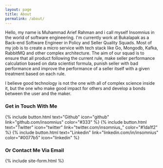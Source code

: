 ```yaml
---
layout: page
title: About
permalink: /about/
---
```


Hello, my name is Muhammad Arief Rahman and i call myself Insomnius in the world of software engineering. I'm currently work at Bukalapak as a Back-end Software Engineer in Policy and Seller Quality Squads. Most of my job is to create a micro service with tech stack like Go, Mongodb, Kafka, RabbitMQ and other complex architecture. The aim of our squad is to ensure that all product following the current rule, make seller performance calculation based on data scientist formula, punish seller with bad performance and improve the performance of a seller itself with a given treatment based on each rule.

I believe good technology is not the one with all of complex science inside it, but the one who make good impact for others and develop a bonds between the user and the maker.

### Get in Touch With Me
{% include button.html text="Github" icon="github" link="github.com/insomnius" color="#333" %} {% include button.html text="Twitter" icon="twitter" link="twitter.com/insomnius_" color="#1da1f2" %} {% include button.html text="Linkedin" link="linkedin.com/in/insomnius" color="#0077b5" icon="linkedin" %}

### Or Contact Me Via Email

{% include site-form.html %}
